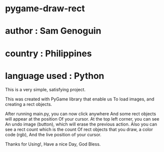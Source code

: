 # pygame-draw-rect
# author : Sam Genoguin
# country : Philippines
# language used : Python

This is a very simple, satisfying project.

This was created with PyGame library that enable us
To load images, and creating a rect objects.

After running main.py, you can now click anywhere
And some rect objects will appear at the position
Of your cursor. At the top left corner, you can see
An undo image (button), which will erase the previous action.
Also you can see a rect count which is the count
Of rect objects that you draw, a color code (rgb),
And the live position of your cursor.

Thanks for Using!, Have a nice Day, God Bless.
